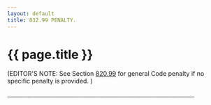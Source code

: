 ```yaml
---
layout: default 
title: 832.99 PENALTY.
---
```


{{ page.title }}
================

(EDITOR'S NOTE: See Section [820.99](39b74b22.html) for general Code
penalty if no specific penalty is provided. )

\_\_\_\_\_\_\_\_\_\_\_\_\_\_\_\_\_\_\_\_\_\_\_\_\_\_\_\_\_\_\_\_\_\_\_\_\_\_\_\_\_\_\_\_\_\_\_\_\_\_\_\_\_\_\_\_\_\_\_\_\_\_\_\_\_\_\_

